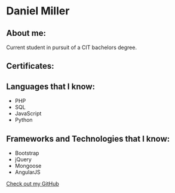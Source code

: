 # Daniel Miller

## About me:

Current student in pursuit of a CIT bachelors degree.

## Certificates:


## Languages that I know:

- PHP
- SQL
- JavaScript
- Python

## Frameworks and Technologies that I know:

- Bootstrap
- jQuery
- Mongoose
- AngularJS

[Check out my GitHub](https://github.com/dMilluh)
